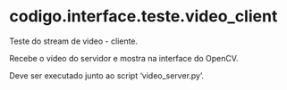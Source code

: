 <a id="module-codigo.interface.teste.video_client"></a>

<a id="codigo-interface-teste-video-client"></a>

# codigo.interface.teste.video_client

Teste do stream de video - cliente.

Recebe o vídeo do servidor e mostra na interface do OpenCV.

Deve ser executado junto ao script ‘video_server.py’.
